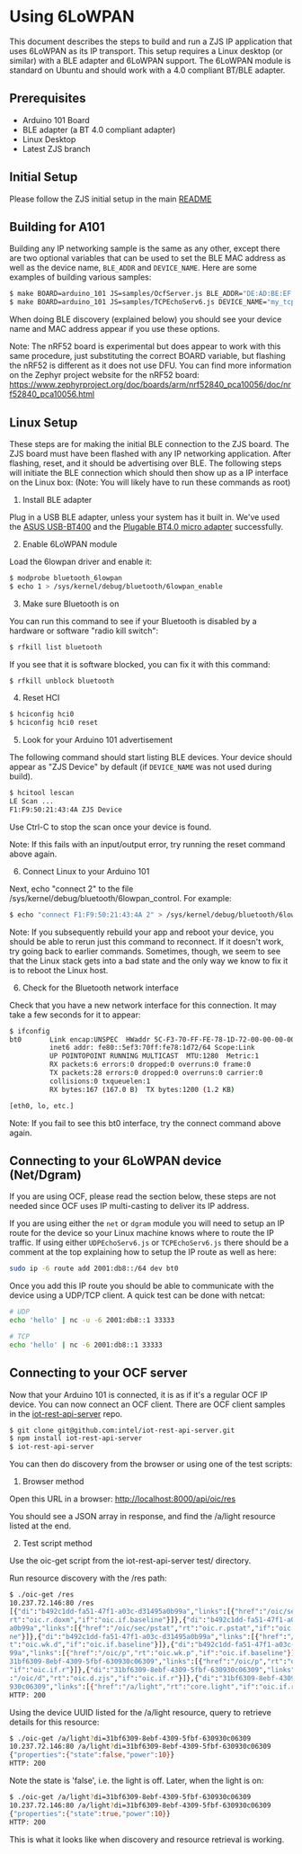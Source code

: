 # Using 6LoWPAN
This document describes the steps to build and run a ZJS IP application that
uses 6LoWPAN as its IP transport. This setup requires a Linux desktop
(or similar) with a BLE adapter and 6LoWPAN support. The 6LoWPAN module is
standard on Ubuntu and should work with a 4.0 compliant BT/BLE adapter.

## Prerequisites
* Arduino 101 Board
* BLE adapter (a BT 4.0 compliant adapter)
* Linux Desktop
* Latest ZJS branch

## Initial Setup
Please follow the ZJS initial setup in the main [README](../README.md)

## Building for A101
Building any IP networking sample is the same as any other, except there are
two optional variables that can be used to set the BLE MAC address as well as
the device name, `BLE_ADDR` and `DEVICE_NAME`. Here are some examples of
building various samples:
```bash
$ make BOARD=arduino_101 JS=samples/OcfServer.js BLE_ADDR="DE:AD:BE:EF:11:22"
$ make BOARD=arduino_101 JS=samples/TCPEchoServ6.js DEVICE_NAME="my_tcp_server"
```
When doing BLE discovery (explained below) you should see your device name and
MAC address appear if you use these options.

Note: The nRF52 board is experimental but does appear to work with this same
procedure, just substituting the correct BOARD variable, but flashing the nRF52
is different as it does not use DFU. You can find more information on the Zephyr
project website for the nRF52 board:
https://www.zephyrproject.org/doc/boards/arm/nrf52840_pca10056/doc/nrf52840_pca10056.html

## Linux Setup
These steps are for making the initial BLE connection to the ZJS board. The
ZJS board must have been flashed with any IP networking application. After
flashing, reset, and it should be advertising over BLE. The following steps will
initiate the BLE connection which should then show up as a IP interface on the
Linux box: (Note: You will likely have to run these commands as root)

1. Install BLE adapter

  Plug in a USB BLE adapter, unless your system has it built in. We've used the
  [ASUS USB-BT400](http://a.co/0ZlqU5C) and the
  [Plugable BT4.0 micro adapter](http://a.co/diQXq2S) successfully.

2. Enable 6LoWPAN module

  Load the 6lowpan driver and enable it:

  ```bash
  $ modprobe bluetooth_6lowpan
  $ echo 1 > /sys/kernel/debug/bluetooth/6lowpan_enable
  ```

3. Make sure Bluetooth is on

  You can run this command to see if your Bluetooth is disabled by a hardware
  or software "radio kill switch":

  ```bash
  $ rfkill list bluetooth
  ```

  If you see that it is software blocked, you can fix it with this command:

  ```bash
  $ rfkill unblock bluetooth
  ```

4. Reset HCI

  ```bash
  $ hciconfig hci0
  $ hciconfig hci0 reset
  ```

5. Look for your Arduino 101 advertisement

  The following command should start listing BLE devices. Your device should
  appear as "ZJS Device" by default (if `DEVICE_NAME` was not used during build).

  ```bash
  $ hcitool lescan
  LE Scan ...
  F1:F9:50:21:43:4A ZJS Device
  ```

  Use Ctrl-C to stop the scan once your device is found.

  Note: If this fails with an input/output error, try running the reset command
  above again.

6. Connect Linux to your Arduino 101

  Next, echo "connect <device id> 2" to the file
  /sys/kernel/debug/bluetooth/6lowpan_control. For example:

  ```bash
  $ echo "connect F1:F9:50:21:43:4A 2" > /sys/kernel/debug/bluetooth/6lowpan_control
  ```

  Note: If you subsequently rebuild your app and reboot your device, you should
  be able to rerun just this command to reconnect. If it doesn't work, try going
  back to earlier commands. Sometimes, though, we seem to see that the Linux
  stack gets into a bad state and the only way we know to fix it is to reboot
  the Linux host.

6. Check for the Bluetooth network interface

  Check that you have a new network interface for this connection. It may take
  a few seconds for it to appear:

  ```bash
  $ ifconfig
  bt0       Link encap:UNSPEC  HWaddr 5C-F3-70-FF-FE-78-1D-72-00-00-00-00-00-00-00-00
            inet6 addr: fe80::5ef3:70ff:fe78:1d72/64 Scope:Link
            UP POINTOPOINT RUNNING MULTICAST  MTU:1280  Metric:1
            RX packets:6 errors:0 dropped:0 overruns:0 frame:0
            TX packets:28 errors:0 dropped:0 overruns:0 carrier:0
            collisions:0 txqueuelen:1
            RX bytes:167 (167.0 B)  TX bytes:1200 (1.2 KB)

  [eth0, lo, etc.]
  ```

  Note: If you fail to see this bt0 interface, try the connect command above
  again.

## Connecting to your 6LoWPAN device (Net/Dgram)
If you are using OCF, please read the section below, these steps are not needed
since OCF uses IP multi-casting to deliver its IP address.

If you are using either the `net` or `dgram` module you will need to setup an
IP route for the device so your Linux machine knows where to route the IP
traffic. If using either `UDPEchoServ6.js` or `TCPEchoServ6.js` there should be
a comment at the top explaining how to setup the IP route as well as here:
```bash
sudo ip -6 route add 2001:db8::/64 dev bt0
```
Once you add this IP route you should be able to communicate with the device
using a UDP/TCP client. A quick test can be done with netcat:
```bash
# UDP
echo 'hello' | nc -u -6 2001:db8::1 33333

# TCP
echo 'hello' | nc -6 2001:db8::1 33333
```

## Connecting to your OCF server
Now that your Arduino 101 is connected, it is as if it's a regular OCF IP
device. You can now connect an OCF client. There are OCF client samples in the
[iot-rest-api-server](https://github.com/intel/iot-rest-api-server) repo.
```bash
$ git clone git@github.com:intel/iot-rest-api-server.git
$ npm install iot-rest-api-server
$ iot-rest-api-server
```

You can then do discovery from the browser or using one of the test scripts:

1. Browser method

  Open this URL in a browser: [http://localhost:8000/api/oic/res](http://localhost:8000/api/oic/res)

  You should see a JSON array in response, and find the /a/light resource listed
  at the end.

2. Test script method

  Use the oic-get script from the iot-rest-api-server test/ directory.

  Run resource discovery with the /res path:

  ```bash
  $ ./oic-get /res
  10.237.72.146:80 /res
  [{"di":"b492c1dd-fa51-47f1-a03c-d31495a0b99a","links":[{"href":"/oic/sec/doxm","
  rt":"oic.r.doxm","if":"oic.if.baseline"}]},{"di":"b492c1dd-fa51-47f1-a03c-d31495
  a0b99a","links":[{"href":"/oic/sec/pstat","rt":"oic.r.pstat","if":"oic.if.baseli
  ne"}]},{"di":"b492c1dd-fa51-47f1-a03c-d31495a0b99a","links":[{"href":"/oic/d","r
  t":"oic.wk.d","if":"oic.if.baseline"}]},{"di":"b492c1dd-fa51-47f1-a03c-d31495a0b
  99a","links":[{"href":"/oic/p","rt":"oic.wk.p","if":"oic.if.baseline"}]},{"di":"
  31bf6309-8ebf-4309-5fbf-630930c06309","links":[{"href":"/oic/p","rt":"oic.wk.p",
  "if":"oic.if.r"}]},{"di":"31bf6309-8ebf-4309-5fbf-630930c06309","links":[{"href"
  :"/oic/d","rt":"oic.d.zjs","if":"oic.if.r"}]},{"di":"31bf6309-8ebf-4309-5fbf-630
  930c06309","links":[{"href":"/a/light","rt":"core.light","if":"oic.if.rw"}]}]
  HTTP: 200
  ```

  Using the device UUID listed for the /a/light resource, query to retrieve
  details for this resource:

  ```bash
  $ ./oic-get /a/light?di=31bf6309-8ebf-4309-5fbf-630930c06309
  10.237.72.146:80 /a/light?di=31bf6309-8ebf-4309-5fbf-630930c06309
  {"properties":{"state":false,"power":10}}
  HTTP: 200
  ```

  Note the state is 'false', i.e. the light is off. Later, when the light is on:

  ```bash
  $ ./oic-get /a/light?di=31bf6309-8ebf-4309-5fbf-630930c06309
  10.237.72.146:80 /a/light?di=31bf6309-8ebf-4309-5fbf-630930c06309
  {"properties":{"state":true,"power":10}}
  HTTP: 200
  ```

  This is what it looks like when discovery and resource retrieval is working.

